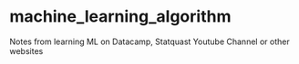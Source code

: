 # machine_learning_algorithm
Notes from learning ML on Datacamp, Statquast Youtube Channel or other websites
